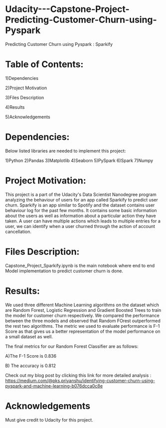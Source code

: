 # Udacity---Capstone-Project-Predicting-Customer-Churn-using-Pyspark
Predicting Customer Churn using Pyspark : Sparkify

# Table of Contents:

1)Dependencies

2)Project Motivation

3)Files Description

4)Results

5)Acknowledgements


# Dependencies:
Below listed libraries are needed to implement this project:

1)Python
2)Pandas
3)Matplotlib
4)Seaborn
5)PySpark
6)Spark
7)Numpy


# Project Motivation:
This project is a part of the Udacity's Data Scientist Nanodegree program analyzing the behaviour of users for an app called Sparkify 
to predict user churn. Sparkify is an app similar to Spotify and the dataset contains user behaviour log for the past few months. 
It contains some basic information about the users as well as information about a particular action they have taken. 
A user can have multiple actions which leads to multiple entries for a user, we can identify when a user churned through the action 
of account cancellation.

# Files Description:
Capstone_Project_Sparkify.ipynb is the main notebook where end to end Model implementation to predict customer churn is done.

# Results:
We used three different Machine Learning algorithms on the dataset which are Random Forest, Logistic Regression and Gradient Boosted Trees to train the model for customer churn respectively. We compared the performance between the three models and observed that 
Random FOrest outperformed the rest two algorithms. The metric we used to evaluate performance is F-1 Score as that gives us a better representation of the model performance on a small dataset as well.

The final metrics for our Random Forest Classifier are as follows:

A)The F-1 Score is 0.836

B) The accuracy is 0.812

Check out my blog post by clicking this link for more detailed analysis : https://medium.com/@pks.priyanshu/identifying-customer-churn-using-pyspark-and-machine-learning-b076dcca0c8e

# Acknowledgements
Must give credit to Udacity for this project. 
